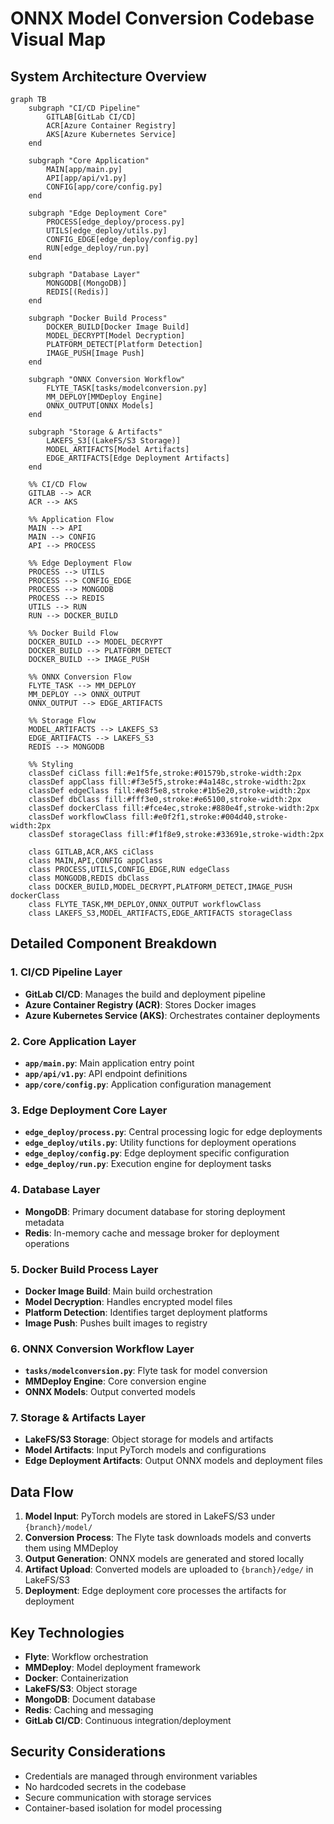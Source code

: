 # ONNX Model Conversion Codebase Visual Map

## System Architecture Overview

```mermaid
graph TB
    subgraph "CI/CD Pipeline"
        GITLAB[GitLab CI/CD]
        ACR[Azure Container Registry]
        AKS[Azure Kubernetes Service]
    end

    subgraph "Core Application"
        MAIN[app/main.py]
        API[app/api/v1.py]
        CONFIG[app/core/config.py]
    end

    subgraph "Edge Deployment Core"
        PROCESS[edge_deploy/process.py]
        UTILS[edge_deploy/utils.py]
        CONFIG_EDGE[edge_deploy/config.py]
        RUN[edge_deploy/run.py]
    end

    subgraph "Database Layer"
        MONGODB[(MongoDB)]
        REDIS[(Redis)]
    end

    subgraph "Docker Build Process"
        DOCKER_BUILD[Docker Image Build]
        MODEL_DECRYPT[Model Decryption]
        PLATFORM_DETECT[Platform Detection]
        IMAGE_PUSH[Image Push]
    end

    subgraph "ONNX Conversion Workflow"
        FLYTE_TASK[tasks/modelconversion.py]
        MM_DEPLOY[MMDeploy Engine]
        ONNX_OUTPUT[ONNX Models]
    end

    subgraph "Storage & Artifacts"
        LAKEFS_S3[(LakeFS/S3 Storage)]
        MODEL_ARTIFACTS[Model Artifacts]
        EDGE_ARTIFACTS[Edge Deployment Artifacts]
    end

    %% CI/CD Flow
    GITLAB --> ACR
    ACR --> AKS

    %% Application Flow
    MAIN --> API
    MAIN --> CONFIG
    API --> PROCESS

    %% Edge Deployment Flow
    PROCESS --> UTILS
    PROCESS --> CONFIG_EDGE
    PROCESS --> MONGODB
    PROCESS --> REDIS
    UTILS --> RUN
    RUN --> DOCKER_BUILD

    %% Docker Build Flow
    DOCKER_BUILD --> MODEL_DECRYPT
    DOCKER_BUILD --> PLATFORM_DETECT
    DOCKER_BUILD --> IMAGE_PUSH

    %% ONNX Conversion Flow
    FLYTE_TASK --> MM_DEPLOY
    MM_DEPLOY --> ONNX_OUTPUT
    ONNX_OUTPUT --> EDGE_ARTIFACTS

    %% Storage Flow
    MODEL_ARTIFACTS --> LAKEFS_S3
    EDGE_ARTIFACTS --> LAKEFS_S3
    REDIS --> MONGODB

    %% Styling
    classDef ciClass fill:#e1f5fe,stroke:#01579b,stroke-width:2px
    classDef appClass fill:#f3e5f5,stroke:#4a148c,stroke-width:2px
    classDef edgeClass fill:#e8f5e8,stroke:#1b5e20,stroke-width:2px
    classDef dbClass fill:#fff3e0,stroke:#e65100,stroke-width:2px
    classDef dockerClass fill:#fce4ec,stroke:#880e4f,stroke-width:2px
    classDef workflowClass fill:#e0f2f1,stroke:#004d40,stroke-width:2px
    classDef storageClass fill:#f1f8e9,stroke:#33691e,stroke-width:2px

    class GITLAB,ACR,AKS ciClass
    class MAIN,API,CONFIG appClass
    class PROCESS,UTILS,CONFIG_EDGE,RUN edgeClass
    class MONGODB,REDIS dbClass
    class DOCKER_BUILD,MODEL_DECRYPT,PLATFORM_DETECT,IMAGE_PUSH dockerClass
    class FLYTE_TASK,MM_DEPLOY,ONNX_OUTPUT workflowClass
    class LAKEFS_S3,MODEL_ARTIFACTS,EDGE_ARTIFACTS storageClass
```

## Detailed Component Breakdown

### 1. CI/CD Pipeline Layer
- **GitLab CI/CD**: Manages the build and deployment pipeline
- **Azure Container Registry (ACR)**: Stores Docker images
- **Azure Kubernetes Service (AKS)**: Orchestrates container deployments

### 2. Core Application Layer
- **`app/main.py`**: Main application entry point
- **`app/api/v1.py`**: API endpoint definitions
- **`app/core/config.py`**: Application configuration management

### 3. Edge Deployment Core Layer
- **`edge_deploy/process.py`**: Central processing logic for edge deployments
- **`edge_deploy/utils.py`**: Utility functions for deployment operations
- **`edge_deploy/config.py`**: Edge deployment specific configuration
- **`edge_deploy/run.py`**: Execution engine for deployment tasks

### 4. Database Layer
- **MongoDB**: Primary document database for storing deployment metadata
- **Redis**: In-memory cache and message broker for deployment operations

### 5. Docker Build Process Layer
- **Docker Image Build**: Main build orchestration
- **Model Decryption**: Handles encrypted model files
- **Platform Detection**: Identifies target deployment platforms
- **Image Push**: Pushes built images to registry

### 6. ONNX Conversion Workflow Layer
- **`tasks/modelconversion.py`**: Flyte task for model conversion
- **MMDeploy Engine**: Core conversion engine
- **ONNX Models**: Output converted models

### 7. Storage & Artifacts Layer
- **LakeFS/S3 Storage**: Object storage for models and artifacts
- **Model Artifacts**: Input PyTorch models and configurations
- **Edge Deployment Artifacts**: Output ONNX models and deployment files

## Data Flow

1. **Model Input**: PyTorch models are stored in LakeFS/S3 under `{branch}/model/`
2. **Conversion Process**: The Flyte task downloads models and converts them using MMDeploy
3. **Output Generation**: ONNX models are generated and stored locally
4. **Artifact Upload**: Converted models are uploaded to `{branch}/edge/` in LakeFS/S3
5. **Deployment**: Edge deployment core processes the artifacts for deployment

## Key Technologies

- **Flyte**: Workflow orchestration
- **MMDeploy**: Model deployment framework
- **Docker**: Containerization
- **LakeFS/S3**: Object storage
- **MongoDB**: Document database
- **Redis**: Caching and messaging
- **GitLab CI/CD**: Continuous integration/deployment

## Security Considerations

- Credentials are managed through environment variables
- No hardcoded secrets in the codebase
- Secure communication with storage services
- Container-based isolation for model processing
